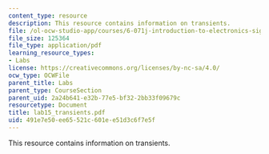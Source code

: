 ```yaml
---
content_type: resource
description: This resource contains information on transients.
file: /ol-ocw-studio-app/courses/6-071j-introduction-to-electronics-signals-and-measurement-spring-2006/491e7e50ee65521c601ee51d3c6f7e5f_lab15_transients.pdf
file_size: 125364
file_type: application/pdf
learning_resource_types:
- Labs
license: https://creativecommons.org/licenses/by-nc-sa/4.0/
ocw_type: OCWFile
parent_title: Labs
parent_type: CourseSection
parent_uid: 2a24b641-e32b-77e5-bf32-2bb33f09679c
resourcetype: Document
title: lab15_transients.pdf
uid: 491e7e50-ee65-521c-601e-e51d3c6f7e5f
---
```

This resource contains information on transients.